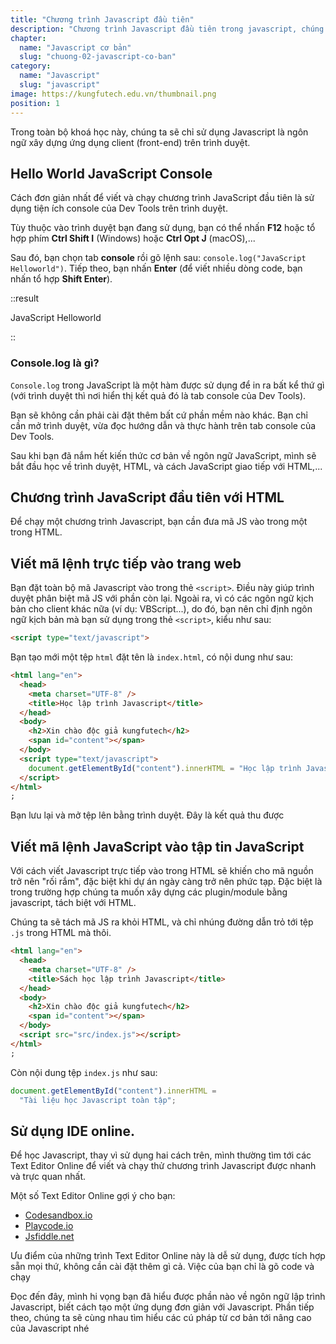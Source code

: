 ```yaml
---
title: "Chương trình Javascript đầu tiên"
description: "Chương trình Javascript đầu tiên trong javascript, chúng ta cùng tìm hiểu nhé"
chapter:
  name: "Javascript cơ bản"
  slug: "chuong-02-javascript-co-ban"
category:
  name: "Javascript"
  slug: "javascript"
image: https://kungfutech.edu.vn/thumbnail.png
position: 1
---
```


Trong toàn bộ khoá học này, chúng ta sẽ chỉ sử dụng Javascript là ngôn ngữ xây dựng ứng dụng client (front-end) trên trình duyệt.

## Hello World JavaScript Console

Cách đơn giản nhất để viết và chạy chương trình JavaScript đầu tiên là sử dụng tiện ích console của Dev Tools trên trình duyệt.

Tùy thuộc vào trình duyệt bạn đang sử dụng, bạn có thể nhấn **F12** hoặc tổ hợp phím **Ctrl Shift I** (Windows) hoặc **Ctrl Opt J** (macOS),...

Sau đó, bạn chọn tab **console** rồi gõ lệnh sau: `console.log("JavaScript Helloworld")`. Tiếp theo, bạn nhấn **Enter** (để viết nhiều dòng code, bạn nhấn tổ hợp **Shift Enter**).

::result

JavaScript Helloworld<br/>

::

### Console.log là gì?

`Console.log` trong JavaScript là một hàm được sử dụng để in ra bất kể thứ gì (với trình duyệt thì nơi hiển thị kết quả đó là tab console của Dev Tools).

Bạn sẽ không cần phải cài đặt thêm bất cứ phần mềm nào khác. Bạn chỉ cần mở trình duyệt, vừa đọc hướng dẫn và thực hành trên tab console của Dev Tools.

Sau khi bạn đã nắm hết kiến thức cơ bản về ngôn ngữ JavaScript, mình sẽ bắt đầu học về trình duyệt, HTML, và cách JavaScript giao tiếp với HTML,...

## Chương trình JavaScript đầu tiên với HTML

Để chạy một chương trình Javascript, bạn cần đưa mã JS vào trong một trong HTML.

## Viết mã lệnh trực tiếp vào trang web

Bạn đặt toàn bộ mã Javascript vào trong thẻ `<script>`. Điều này giúp trình duyệt phân biệt mã JS với phần còn lại. Ngoài ra, vì có các ngôn ngữ kịch bản cho client khác nữa (ví dụ: VBScript...), do đó, bạn nên chỉ định ngôn ngữ kịch bản mà bạn sử dụng trong thẻ `<script>`, kiểu như sau:

```html
<script type="text/javascript">
```

Bạn tạo mới một tệp `html` đặt tên là `index.html`, có nội dung như sau:

```html
<html lang="en">
  <head>
    <meta charset="UTF-8" />
    <title>Học lập trình Javascript</title>
  </head>
  <body>
    <h2>Xin chào độc giả kungfutech</h2>
    <span id="content"></span>
  </body>
  <script type="text/javascript">
    document.getElementById("content").innerHTML = "Học lập trình Javascript ";
  </script>
</html>
;
```

Bạn lưu lại và mở tệp lên bằng trình duyệt. Đây là kết quả thu được

## Viết mã lệnh JavaScript vào tập tin JavaScript

Với cách viết Javascript trực tiếp vào trong HTML sẽ khiến cho mã nguồn trở nên "rối rắm", đặc biệt khi dự án ngày càng trở nên phức tạp. Đặc biệt là trong trường hợp chúng ta muốn xây dựng các plugin/module bằng javascript, tách biệt với HTML.

Chúng ta sẽ tách mã JS ra khỏi HTML, và chỉ nhúng đường dẫn trỏ tới tệp `.js` trong HTML mà thôi.

```html
<html lang="en">
  <head>
    <meta charset="UTF-8" />
    <title>Sách học lập trình Javascript</title>
  </head>
  <body>
    <h2>Xin chào độc giả kungfutech</h2>
    <span id="content"></span>
  </body>
  <script src="src/index.js"></script>
</html>
;
```

Còn nội dung tệp `index.js` như sau:

```js
document.getElementById("content").innerHTML =
  "Tài liệu học Javascript toàn tập";
```

## Sử dụng IDE online.

Để học Javascript, thay vì sử dụng hai cách trên, mình thường tìm tới các Text Editor Online để viết và chạy thử chương trình Javascript được nhanh và trực quan nhất.

Một số Text Editor Online gợi ý cho bạn:

- [Codesandbox.io](https://codesandbox.io/)
- [Playcode.io](https://playcode.io/)
- [Jsfiddle.net](https://jsfiddle.net/)

Ưu điểm của những trình Text Editor Online này là dễ sử dụng, được tích hợp sẵn mọi thứ, không cần cài đặt thêm gì cả. Việc của bạn chỉ là gõ code và chạy

Đọc đến đây, mình hi vọng bạn đã hiểu được phần nào về ngôn ngữ lập trình Javascript, biết cách tạo một ứng dụng đơn giản với Javascript. Phần tiếp theo, chúng ta sẽ cùng nhau tìm hiểu các cú pháp từ cơ bản tới nâng cao của Javascript nhé
